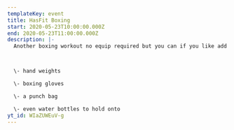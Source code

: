 ```yaml
---
templateKey: event
title: HasFit Boxing
start: 2020-05-23T10:00:00.000Z
end: 2020-05-23T11:00:00.000Z
description: |-
  Another boxing workout no equip required but you can if you like add



  \- hand weights

  \- boxing gloves

  \- a punch bag

  \- even water bottles to hold onto
yt_id: WIaZUWEuV-g
---
```

